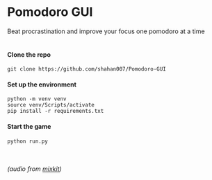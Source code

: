 # Pomodoro GUI
Beat procrastination and improve your focus one pomodoro at a time<br><br>

#### Clone the repo
```console
git clone https://github.com/shahan007/Pomodoro-GUI
```

#### Set up the environment
```console
python -m venv venv
source venv/Scripts/activate
pip install -r requirements.txt
```
#### Start the game
```console
python run.py
```

<br><br>
*(audio from [mixkit](https://mixkit.co/))*
